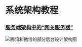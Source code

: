 # 系统架构教程







### [服务端架构中的“网关服务器”](http://blog.51cto.com/yaocoder/1374280)


![腾讯和微信的部分后台设计架构图](http://s3.51cto.com/wyfs02/M02/22/98/wKioL1MgTbuxOT-sAADnpKMtLJw715.jpg)
